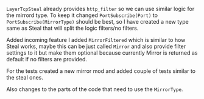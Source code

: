 `LayerTcpSteal` already provides `http_filter` so we can use similar logic for the mirrord type. 
To keep it changed `PortSubscribe(Port)` to `PortSubscribe(MirrorType)` should be best, so I have created a new type same as Steal that will split the logic filters/no filters. 

Added incoming feature I added `MirrorFiltered` which is similar to how Steal works, maybe this can be just called `Mirror` and also provide filter settings to it but make them optional because currently Mirror is returned as default if no filters are provided. 

For the tests created a new mirror mod and added couple of tests similar to the steal ones. 

Also changes to the parts of the code that need to use the `MirrorType`. 
